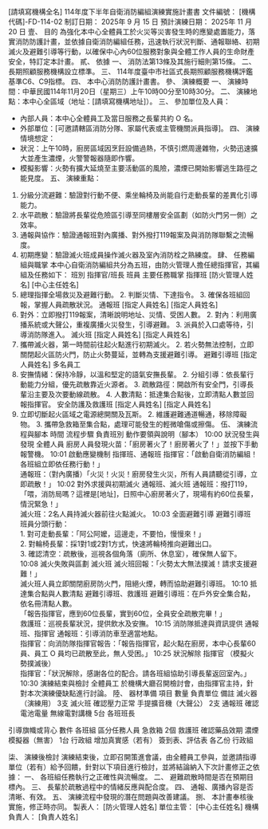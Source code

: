 [請填寫機構全名] 114年度下半年自衛消防編組演練實施計畫書
文件編號： [機構代碼]-FD-114-02
制訂日期： 2025年 9 月 15 日
預計演練日期： 2025年 11 月 20 日
壹、 目的
為強化本中心全體員工於火災等災害發生時的應變處置能力，落實消防防護計畫，並依據自衛消防編組任務，迅速執行狀況判斷、通報聯絡、初期滅火及避難引導等行動，以確保中心內60位服務對象與全體工作人員的生命財產安全，特訂定本計畫。
貳、 依據
一、 消防法第13條及其施行細則第15條。
二、 長期照顧服務機構設立標準。
三、 114年度臺中市社區式長期照顧服務機構評鑑基準C6、C9指標。
四、 本中心消防防護計畫書。
參、 演練概要
一、 演練時間：中華民國114年11月20日（星期三）上午10時00分至10時30分。
二、 演練地點：本中心全區域（地址：[請填寫機構地址]）。
三、 參加單位及人員：
* 內部人員：本中心全體員工及當日服務之長輩共約 O 名。
* 外部單位：[可邀請轄區消防分隊、家屬代表或主管機關派員指導]。
四、 演練情境想定：
* 狀況：上午10時，廚房區域因烹飪設備過熱，不慎引燃周邊雜物，火勢迅速擴大並產生濃煙，火警警報器隨即作響。
* 模擬影響：火勢有擴大延燒至主要活動區的風險，濃煙已開始影響逃生路徑之能見度。
五、 演練重點：
1. 分級分流避難：驗證對行動不便、乘坐輪椅及尚能自行走動長輩的差異化引導能力。
2. 水平疏散：驗證將長輩從危險區引導至同樓層安全區劃（如防火門另一側）之效率。
3. 通報與協作：驗證通報班對內廣播、對外撥打119報案及與消防隊聯繫之流暢度。
4. 初期應變：驗證滅火班成員操作滅火器及室內消防栓之熟練度。
肆、 任務編組與職掌
本中心自衛消防編組共分為五班，由防火管理人擔任總指揮官，其編組及任務如下：
班別
指揮官/班長
班員
主要任務職掌
指揮班
[防火管理人姓名]
[中心主任姓名]
1. 總理指揮全場救災及避難行動。 2. 判斷災情、下達指令。 3. 確保各班組回報，掌握人員疏散狀況。
通報班
[指定人員姓名]
[指定人員姓名]
1. 對外：立即撥打119報案，清晰說明地址、災情、受困人數。 2. 對內：利用廣播系統或大聲公，重複廣播火災發生，引導避難。 3. 派員於入口處等待，引導消防隊進入。
滅火班
[指定人員姓名]
[指定人員姓名]
1. 攜帶滅火器，第一時間前往起火點進行初期滅火。 2. 若火勢無法控制，立即關閉起火區防火門，防止火勢蔓延，並轉為支援避難引導。
避難引導班
[指定人員姓名]
多名員工
1. 安撫情緒：保持冷靜，以溫和堅定的語氣安撫長輩。 2. 分組引導：依長輩行動能力分組，優先疏散靠近火源者。 3. 疏散路徑：開啟所有安全門，引導長輩沿主要及次要動線疏散。 4. 人數清點：抵達集合點後，立即清點人數並回報指揮官。
安全防護及救護班
[指定人員姓名]
[指定人員姓名]
1. 立即切斷起火區域之電源總開關及瓦斯。 2. 維護避難通道暢通，移除障礙物。 3. 攜帶急救箱至集合點，處理可能發生的輕微嗆傷或擦傷。
伍、 演練流程與腳本
時間
流程步驟
負責班別
動作要領與說明（腳本）
10:00
狀況發生與發現
全體人員
廚房人員發現火苗：「廚房著火了！廚房著火了！」並按下手動報警機。
10:01
啟動應變機制
指揮班、通報班
指揮官：「啟動自衛消防編組！各班組立即依任務行動！」<br>通報班：（對內廣播）「火災！火災！廚房發生火災，所有人員請聽從引導，立即疏散！」
10:02
對外求援與初期滅火
通報班、滅火班
通報班：撥打119，「喂，消防局嗎？這裡是[地址]，日照中心廚房著火了，現場有約60位長輩，情況緊急！」<br>滅火班：2名人員持滅火器前往火點滅火。
10:03
全面避難引導
避難引導班
班員分頭行動：<br>1. 對可走動長輩：「阿公阿嬤，這邊走，不要怕，慢慢來！」<br>2. 對輪椅長輩：採1對1或2對1方式，快速將輪椅推向避難出口。<br>3. 確認清空：疏散後，巡視各個角落（廁所、休息室），確保無人留下。
10:08
滅火失敗與區劃
滅火班
滅火班回報：「火勢太大無法撲滅！請求支援避難！」<br>滅火班人員立即關閉廚房防火門，阻絕火煙，轉而協助避難引導班。
10:10
抵達集合點與人數清點
避難引導班、救護班
避難引導班：在戶外安全集合點，依名冊清點人數。<br>「報告指揮官，應到60位長輩，實到60位，全員安全疏散完畢！」<br>救護班：巡視長輩狀況，提供飲水及安撫。
10:15
消防隊抵達與資訊提供
通報班、指揮官
通報班：引導消防車至適當地點。<br>指揮官：向消防隊指揮官報告：「報告指揮官，起火點在廚房，本中心長輩60員、員工 O 員均已疏散至此，無人受困。」
10:25
狀況解除
指揮官
（模擬火勢撲滅後）<br>指揮官：「狀況解除，感謝各位的配合。請各班組協助引導長輩返回室內。」
10:30
演練結束與檢討
全體員工
於機構大廳召開檢討會，由指揮官主持，針對本次演練優缺點進行討論。
陸、 器材準備
項目
數量
負責單位
備註
滅火器（演練用）
3支
滅火班
確認壓力正常
手提擴音機（大聲公）
2支
通報班
確認電池電量
無線電對講機
5台
各班班長

引導旗幟或背心
數件
各班組
區分任務人員
急救箱
2個
救護班
確認藥品效期
濃煙模擬器（無害）
1台
行政組
增加真實感（若有）
簽到表、評估表
各乙份
行政組

柒、 演練後檢討
演練結束後，立即召開策進會議，由全體員工參與，並邀請指導單位（若有）給予回饋，針對以下項目進行檢討，並將結論納入下次計畫修正之依據：
一、 各班組任務執行之正確性與流暢度。
二、 避難疏散時間是否在預期目標內。
三、 長輩於疏散過程中的情緒反應與配合度。
四、 通報、廣播內容是否清晰、有效。
五、 演練流程中發現的潛在問題與改善建議。
捌、 本計畫奉核後實施，修正時亦同。
製表人： [防火管理人姓名]
單位主管： [中心主任姓名]
機構負責人： [負責人姓名]